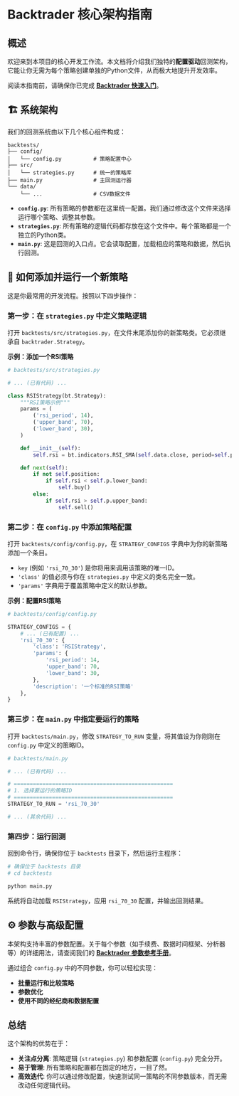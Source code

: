 # Backtrader 核心架构指南

## 概述

欢迎来到本项目的核心开发工作流。本文档将介绍我们独特的**配置驱动**回测架构，它能让你无需为每个策略创建单独的Python文件，从而极大地提升开发效率。

阅读本指南前，请确保你已完成 **[Backtrader 快速入门](./backtrader-quickstart.md)**。

## 🏗️ 系统架构

我们的回测系统由以下几个核心组件构成：

```
backtests/
├── config/
│   └── config.py          # 策略配置中心
├── src/
│   └── strategies.py      # 统一的策略库
├── main.py                # 主回测运行器
└── data/
    └── ...                # CSV数据文件
```

- **`config.py`**: 所有策略的参数都在这里统一配置。我们通过修改这个文件来选择运行哪个策略、调整其参数。
- **`strategies.py`**: 所有策略的逻辑代码都存放在这个文件中。每个策略都是一个独立的Python类。
- **`main.py`**: 这是回测的入口点。它会读取配置，加载相应的策略和数据，然后执行回测。

## 🚀 如何添加并运行一个新策略

这是你最常用的开发流程。按照以下四步操作：

### 第一步：在 `strategies.py` 中定义策略逻辑

打开 `backtests/src/strategies.py`，在文件末尾添加你的新策略类。它必须继承自 `backtrader.Strategy`。

**示例：添加一个RSI策略**
```python
# backtests/src/strategies.py

# ... (已有代码) ...

class RSIStrategy(bt.Strategy):
    """RSI策略示例"""
    params = (
        ('rsi_period', 14),
        ('upper_band', 70),
        ('lower_band', 30),
    )

    def __init__(self):
        self.rsi = bt.indicators.RSI_SMA(self.data.close, period=self.p.rsi_period)

    def next(self):
        if not self.position:
            if self.rsi < self.p.lower_band:
                self.buy()
        else:
            if self.rsi > self.p.upper_band:
                self.sell()
```

### 第二步：在 `config.py` 中添加策略配置

打开 `backtests/config/config.py`，在 `STRATEGY_CONFIGS` 字典中为你的新策略添加一个条目。

- `key` (例如 `'rsi_70_30'`) 是你将用来调用该策略的唯一ID。
- `'class'` 的值必须与你在 `strategies.py` 中定义的类名完全一致。
- `'params'` 字典用于覆盖策略中定义的默认参数。

**示例：配置RSI策略**
```python
# backtests/config/config.py

STRATEGY_CONFIGS = {
    # ... (已有配置) ...
    'rsi_70_30': {
        'class': 'RSIStrategy',
        'params': {
            'rsi_period': 14,
            'upper_band': 70,
            'lower_band': 30,
        },
        'description': '一个标准的RSI策略'
    },
}
```

### 第三步：在 `main.py` 中指定要运行的策略

打开 `backtests/main.py`，修改 `STRATEGY_TO_RUN` 变量，将其值设为你刚刚在 `config.py` 中定义的策略ID。

```python
# backtests/main.py

# ... (已有代码) ...

# ==================================================
# 1. 选择要运行的策略ID
# ==================================================
STRATEGY_TO_RUN = 'rsi_70_30'

# ... (其余代码) ...
```

### 第四步：运行回测

回到命令行，确保你位于 `backtests` 目录下，然后运行主程序：

```bash
# 确保位于 backtests 目录
# cd backtests

python main.py
```

系统将自动加载 `RSIStrategy`，应用 `rsi_70_30` 配置，并输出回测结果。

## ⚙️ 参数与高级配置

本架构支持丰富的参数配置。关于每个参数（如手续费、数据时间框架、分析器等）的详细用法，请查阅我们的 **[Backtrader 参数参考手册](./backtrader-parameter-reference.md)**。

通过组合 `config.py` 中的不同参数，你可以轻松实现：
- **批量运行和比较策略**
- **参数优化**
- **使用不同的经纪商和数据配置**

## 总结

这个架构的优势在于：
- **关注点分离**: 策略逻辑 (`strategies.py`) 和参数配置 (`config.py`) 完全分开。
- **易于管理**: 所有策略和配置都在固定的地方，一目了然。
- **高效迭代**: 你可以通过修改配置，快速测试同一策略的不同参数版本，而无需改动任何逻辑代码。
